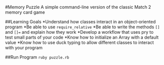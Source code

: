 #Memory Puzzle
A simple command-line version of the classic Match 2 memory card game

##Learning Goals
*Understand how classes interact in an object-oriented program
*Be able to use `require_relative`
*Be able to write the methods `[]` and `[]=` and explain how they work
*Develop a workflow that uses pry to test small parts of your code
*Know how to initialize an Array with a default value
*Know how to use duck typing to allow different classes to interact with your program

##Run Program
`ruby puzzle.rb`
